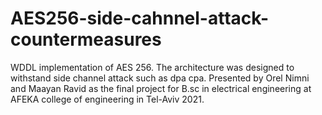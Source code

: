 # AES256-side-cahnnel-attack-countermeasures
WDDL implementation of AES 256. The architecture was designed to withstand side channel attack such as dpa cpa.
Presented by Orel Nimni and Maayan Ravid as the final project for B.sc in electrical engineering at AFEKA college of engineering in Tel-Aviv 2021.
